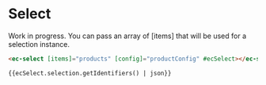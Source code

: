 # Select

Work in progress. You can pass an array of [items] that will be used for a selection instance.

```html
<ec-select [items]="products" [config]="productConfig" #ecSelect></ec-select>

{{ecSelect.selection.getIdentifiers() | json}}
```